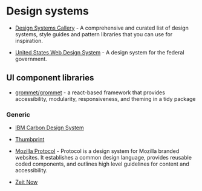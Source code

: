# Design systems

- [Design Systems Gallery](https://designsystemsrepo.com/design-systems/) - A comprehensive and curated list of design systems, style guides and pattern libraries that you can use for inspiration.

- [United States Web Design System](https://v2.designsystem.digital.gov/) - A design system for the federal government.

## UI component libraries

- [grommet/grommet](https://github.com/grommet/grommet) - a react-based framework that provides accessibility, modularity, responsiveness, and theming in a tidy package

### Generic

- [IBM Carbon Design System](https://www.carbondesignsystem.com/)

- [Thumbprint](https://thumbprint.design/)

- [Mozilla Protocol](https://protocol.mozilla.org/) - Protocol is a design system for Mozilla branded websites. It establishes a common design language, provides reusable coded components, and outlines high level guidelines for content and accessibility.

- [Zeit Now](https://zeit.co/design/now)
